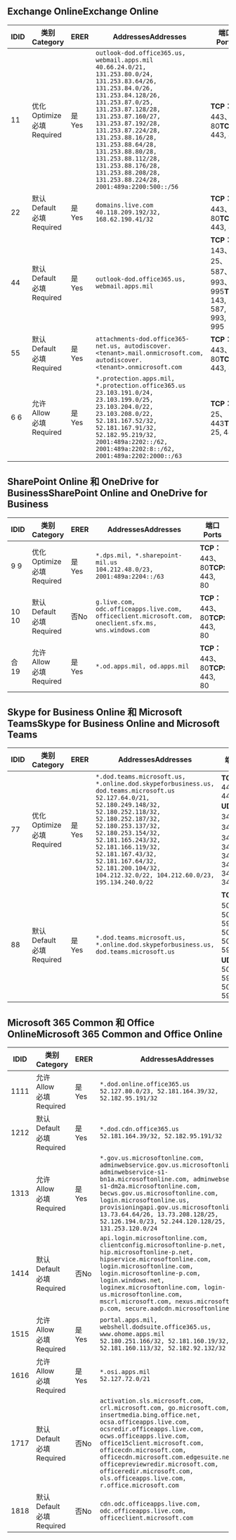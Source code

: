 <!--THIS FILE IS AUTOMATICALLY GENERATED. MANUAL CHANGES WILL BE OVERWRITTEN.-->
<!--Please contact the Office 365 Endpoints team with any questions.-->
<!--USGovDoD endpoints version 2019021200-->
<!--File generated 2019-02-12 17:00:06.9233-->

## <a name="exchange-online"></a><span data-ttu-id="5115e-101">Exchange Online</span><span class="sxs-lookup"><span data-stu-id="5115e-101">Exchange Online</span></span>

<span data-ttu-id="5115e-102">ID</span><span class="sxs-lookup"><span data-stu-id="5115e-102">ID</span></span> | <span data-ttu-id="5115e-103">类别</span><span class="sxs-lookup"><span data-stu-id="5115e-103">Category</span></span> | <span data-ttu-id="5115e-104">ER</span><span class="sxs-lookup"><span data-stu-id="5115e-104">ER</span></span> | <span data-ttu-id="5115e-105">Addresses</span><span class="sxs-lookup"><span data-stu-id="5115e-105">Addresses</span></span> | <span data-ttu-id="5115e-106">端口</span><span class="sxs-lookup"><span data-stu-id="5115e-106">Ports</span></span>
-- | -------------------- | --- | ---------------------------------------------------------------------------------------------------------------------------------------------------------------------------------------------------------------------------------------------------------------------------------------------------------------------------------------------------------------------------------------------- | -------------------------------
<span data-ttu-id="5115e-107">1</span><span class="sxs-lookup"><span data-stu-id="5115e-107">1</span></span> | <span data-ttu-id="5115e-108">优化</span><span class="sxs-lookup"><span data-stu-id="5115e-108">Optimize</span></span><BR><span data-ttu-id="5115e-109">必填</span><span class="sxs-lookup"><span data-stu-id="5115e-109">Required</span></span> | <span data-ttu-id="5115e-110">是</span><span class="sxs-lookup"><span data-stu-id="5115e-110">Yes</span></span> | `outlook-dod.office365.us, webmail.apps.mil`<BR>`40.66.24.0/21, 131.253.80.0/24, 131.253.83.64/26, 131.253.84.0/26, 131.253.84.128/26, 131.253.87.0/25, 131.253.87.128/28, 131.253.87.160/27, 131.253.87.192/28, 131.253.87.224/28, 131.253.88.16/28, 131.253.88.64/28, 131.253.88.80/28, 131.253.88.112/28, 131.253.88.176/28, 131.253.88.208/28, 131.253.88.224/28, 2001:489a:2200:500::/56` | <span data-ttu-id="5115e-111">**TCP：** 443、80</span><span class="sxs-lookup"><span data-stu-id="5115e-111">**TCP:** 443, 80</span></span>
<span data-ttu-id="5115e-112">2</span><span class="sxs-lookup"><span data-stu-id="5115e-112">2</span></span> | <span data-ttu-id="5115e-113">默认</span><span class="sxs-lookup"><span data-stu-id="5115e-113">Default</span></span><BR><span data-ttu-id="5115e-114">必填</span><span class="sxs-lookup"><span data-stu-id="5115e-114">Required</span></span> | <span data-ttu-id="5115e-115">是</span><span class="sxs-lookup"><span data-stu-id="5115e-115">Yes</span></span> | `domains.live.com`<BR>`40.118.209.192/32, 168.62.190.41/32` | <span data-ttu-id="5115e-116">**TCP：** 443、80</span><span class="sxs-lookup"><span data-stu-id="5115e-116">**TCP:** 443, 80</span></span>
<span data-ttu-id="5115e-117">4</span><span class="sxs-lookup"><span data-stu-id="5115e-117">4</span></span> | <span data-ttu-id="5115e-118">默认</span><span class="sxs-lookup"><span data-stu-id="5115e-118">Default</span></span><BR><span data-ttu-id="5115e-119">必填</span><span class="sxs-lookup"><span data-stu-id="5115e-119">Required</span></span> | <span data-ttu-id="5115e-120">是</span><span class="sxs-lookup"><span data-stu-id="5115e-120">Yes</span></span> | `outlook-dod.office365.us, webmail.apps.mil` | <span data-ttu-id="5115e-121">**TCP：** 143、25、587、993、995</span><span class="sxs-lookup"><span data-stu-id="5115e-121">**TCP:** 143, 25, 587, 993, 995</span></span>
<span data-ttu-id="5115e-122">5</span><span class="sxs-lookup"><span data-stu-id="5115e-122">5</span></span> | <span data-ttu-id="5115e-123">默认</span><span class="sxs-lookup"><span data-stu-id="5115e-123">Default</span></span><BR><span data-ttu-id="5115e-124">必填</span><span class="sxs-lookup"><span data-stu-id="5115e-124">Required</span></span> | <span data-ttu-id="5115e-125">是</span><span class="sxs-lookup"><span data-stu-id="5115e-125">Yes</span></span> | `attachments-dod.office365-net.us, autodiscover.<tenant>.mail.onmicrosoft.com, autodiscover.<tenant>.onmicrosoft.com` | <span data-ttu-id="5115e-126">**TCP：** 443、80</span><span class="sxs-lookup"><span data-stu-id="5115e-126">**TCP:** 443, 80</span></span>
<span data-ttu-id="5115e-127">6 </span><span class="sxs-lookup"><span data-stu-id="5115e-127">6</span></span> | <span data-ttu-id="5115e-128">允许</span><span class="sxs-lookup"><span data-stu-id="5115e-128">Allow</span></span><BR><span data-ttu-id="5115e-129">必填</span><span class="sxs-lookup"><span data-stu-id="5115e-129">Required</span></span> | <span data-ttu-id="5115e-130">是</span><span class="sxs-lookup"><span data-stu-id="5115e-130">Yes</span></span> | `*.protection.apps.mil, *.protection.office365.us`<BR>`23.103.191.0/24, 23.103.199.0/25, 23.103.204.0/22, 23.103.208.0/22, 52.181.167.52/32, 52.181.167.91/32, 52.182.95.219/32, 2001:489a:2202::/62, 2001:489a:2202:8::/62, 2001:489a:2202:2000::/63` | <span data-ttu-id="5115e-131">**TCP：** 25、443</span><span class="sxs-lookup"><span data-stu-id="5115e-131">**TCP:** 25, 443</span></span>

## <a name="sharepoint-online-and-onedrive-for-business"></a><span data-ttu-id="5115e-132">SharePoint Online 和 OneDrive for Business</span><span class="sxs-lookup"><span data-stu-id="5115e-132">SharePoint Online and OneDrive for Business</span></span>

<span data-ttu-id="5115e-133">ID</span><span class="sxs-lookup"><span data-stu-id="5115e-133">ID</span></span> | <span data-ttu-id="5115e-134">类别</span><span class="sxs-lookup"><span data-stu-id="5115e-134">Category</span></span> | <span data-ttu-id="5115e-135">ER</span><span class="sxs-lookup"><span data-stu-id="5115e-135">ER</span></span> | <span data-ttu-id="5115e-136">Addresses</span><span class="sxs-lookup"><span data-stu-id="5115e-136">Addresses</span></span> | <span data-ttu-id="5115e-137">端口</span><span class="sxs-lookup"><span data-stu-id="5115e-137">Ports</span></span>
-- | -------------------- | --- | ---------------------------------------------------------------------------------------------------- | ----------------
<span data-ttu-id="5115e-138">9 </span><span class="sxs-lookup"><span data-stu-id="5115e-138">9</span></span> | <span data-ttu-id="5115e-139">优化</span><span class="sxs-lookup"><span data-stu-id="5115e-139">Optimize</span></span><BR><span data-ttu-id="5115e-140">必填</span><span class="sxs-lookup"><span data-stu-id="5115e-140">Required</span></span> | <span data-ttu-id="5115e-141">是</span><span class="sxs-lookup"><span data-stu-id="5115e-141">Yes</span></span> | `*.dps.mil, *.sharepoint-mil.us`<BR>`104.212.48.0/23, 2001:489a:2204::/63` | <span data-ttu-id="5115e-142">**TCP：** 443、80</span><span class="sxs-lookup"><span data-stu-id="5115e-142">**TCP:** 443, 80</span></span>
<span data-ttu-id="5115e-143">10 </span><span class="sxs-lookup"><span data-stu-id="5115e-143">10</span></span> | <span data-ttu-id="5115e-144">默认</span><span class="sxs-lookup"><span data-stu-id="5115e-144">Default</span></span><BR><span data-ttu-id="5115e-145">必填</span><span class="sxs-lookup"><span data-stu-id="5115e-145">Required</span></span> | <span data-ttu-id="5115e-146">否</span><span class="sxs-lookup"><span data-stu-id="5115e-146">No</span></span> | `g.live.com, odc.officeapps.live.com, officeclient.microsoft.com, oneclient.sfx.ms, wns.windows.com` | <span data-ttu-id="5115e-147">**TCP：** 443、80</span><span class="sxs-lookup"><span data-stu-id="5115e-147">**TCP:** 443, 80</span></span>
<span data-ttu-id="5115e-148">合</span><span class="sxs-lookup"><span data-stu-id="5115e-148">19</span></span> | <span data-ttu-id="5115e-149">允许</span><span class="sxs-lookup"><span data-stu-id="5115e-149">Allow</span></span><BR><span data-ttu-id="5115e-150">必填</span><span class="sxs-lookup"><span data-stu-id="5115e-150">Required</span></span> | <span data-ttu-id="5115e-151">是</span><span class="sxs-lookup"><span data-stu-id="5115e-151">Yes</span></span> | `*.od.apps.mil, od.apps.mil` | <span data-ttu-id="5115e-152">**TCP：** 443、80</span><span class="sxs-lookup"><span data-stu-id="5115e-152">**TCP:** 443, 80</span></span>

## <a name="skype-for-business-online-and-microsoft-teams"></a><span data-ttu-id="5115e-153">Skype for Business Online 和 Microsoft Teams</span><span class="sxs-lookup"><span data-stu-id="5115e-153">Skype for Business Online and Microsoft Teams</span></span>

<span data-ttu-id="5115e-154">ID</span><span class="sxs-lookup"><span data-stu-id="5115e-154">ID</span></span> | <span data-ttu-id="5115e-155">类别</span><span class="sxs-lookup"><span data-stu-id="5115e-155">Category</span></span> | <span data-ttu-id="5115e-156">ER</span><span class="sxs-lookup"><span data-stu-id="5115e-156">ER</span></span> | <span data-ttu-id="5115e-157">Addresses</span><span class="sxs-lookup"><span data-stu-id="5115e-157">Addresses</span></span> | <span data-ttu-id="5115e-158">端口</span><span class="sxs-lookup"><span data-stu-id="5115e-158">Ports</span></span>
-- | -------------------- | --- | -------------------------------------------------------------------------------------------------------------------------------------------------------------------------------------------------------------------------------------------------------------------------------------------------------------------------------------------------------- | --------------------------------------------------
<span data-ttu-id="5115e-159">7</span><span class="sxs-lookup"><span data-stu-id="5115e-159">7</span></span> | <span data-ttu-id="5115e-160">优化</span><span class="sxs-lookup"><span data-stu-id="5115e-160">Optimize</span></span><BR><span data-ttu-id="5115e-161">必填</span><span class="sxs-lookup"><span data-stu-id="5115e-161">Required</span></span> | <span data-ttu-id="5115e-162">是</span><span class="sxs-lookup"><span data-stu-id="5115e-162">Yes</span></span> | `*.dod.teams.microsoft.us, *.online.dod.skypeforbusiness.us, dod.teams.microsoft.us`<BR>`52.127.64.0/21, 52.180.249.148/32, 52.180.252.118/32, 52.180.252.187/32, 52.180.253.137/32, 52.180.253.154/32, 52.181.165.243/32, 52.181.166.119/32, 52.181.167.43/32, 52.181.167.64/32, 52.181.200.104/32, 104.212.32.0/22, 104.212.60.0/23, 195.134.240.0/22` | <span data-ttu-id="5115e-163">**TCP：** 443</span><span class="sxs-lookup"><span data-stu-id="5115e-163">**TCP:** 443</span></span><BR><span data-ttu-id="5115e-164">**UDP：** 3478、3479、3480、3481</span><span class="sxs-lookup"><span data-stu-id="5115e-164">**UDP:** 3478, 3479, 3480, 3481</span></span>
<span data-ttu-id="5115e-165">8</span><span class="sxs-lookup"><span data-stu-id="5115e-165">8</span></span> | <span data-ttu-id="5115e-166">默认</span><span class="sxs-lookup"><span data-stu-id="5115e-166">Default</span></span><BR><span data-ttu-id="5115e-167">必填</span><span class="sxs-lookup"><span data-stu-id="5115e-167">Required</span></span> | <span data-ttu-id="5115e-168">是</span><span class="sxs-lookup"><span data-stu-id="5115e-168">Yes</span></span> | `*.dod.teams.microsoft.us, *.online.dod.skypeforbusiness.us, dod.teams.microsoft.us` | <span data-ttu-id="5115e-169">**TCP：** 5061、50000-59999</span><span class="sxs-lookup"><span data-stu-id="5115e-169">**TCP:** 5061, 50000-59999</span></span><BR><span data-ttu-id="5115e-170">**UDP：** 50000-59999</span><span class="sxs-lookup"><span data-stu-id="5115e-170">**UDP:** 50000-59999</span></span>

## <a name="microsoft-365-common-and-office-online"></a><span data-ttu-id="5115e-171">Microsoft 365 Common 和 Office Online</span><span class="sxs-lookup"><span data-stu-id="5115e-171">Microsoft 365 Common and Office Online</span></span>

<span data-ttu-id="5115e-172">ID</span><span class="sxs-lookup"><span data-stu-id="5115e-172">ID</span></span> | <span data-ttu-id="5115e-173">类别</span><span class="sxs-lookup"><span data-stu-id="5115e-173">Category</span></span> | <span data-ttu-id="5115e-174">ER</span><span class="sxs-lookup"><span data-stu-id="5115e-174">ER</span></span> | <span data-ttu-id="5115e-175">Addresses</span><span class="sxs-lookup"><span data-stu-id="5115e-175">Addresses</span></span> | <span data-ttu-id="5115e-176">端口</span><span class="sxs-lookup"><span data-stu-id="5115e-176">Ports</span></span>
-- | ------------------- | --- | ---------------------------------------------------------------------------------------------------------------------------------------------------------------------------------------------------------------------------------------------------------------------------------------------------------------------------------------------------------------------------------------------- | ----------------
<span data-ttu-id="5115e-177">11</span><span class="sxs-lookup"><span data-stu-id="5115e-177">11</span></span> | <span data-ttu-id="5115e-178">允许</span><span class="sxs-lookup"><span data-stu-id="5115e-178">Allow</span></span><BR><span data-ttu-id="5115e-179">必填</span><span class="sxs-lookup"><span data-stu-id="5115e-179">Required</span></span> | <span data-ttu-id="5115e-180">是</span><span class="sxs-lookup"><span data-stu-id="5115e-180">Yes</span></span> | `*.dod.online.office365.us`<BR>`52.127.80.0/23, 52.181.164.39/32, 52.182.95.191/32` | <span data-ttu-id="5115e-181">**TCP：** 443</span><span class="sxs-lookup"><span data-stu-id="5115e-181">**TCP:** 443</span></span>
<span data-ttu-id="5115e-182">12</span><span class="sxs-lookup"><span data-stu-id="5115e-182">12</span></span> | <span data-ttu-id="5115e-183">默认</span><span class="sxs-lookup"><span data-stu-id="5115e-183">Default</span></span><BR><span data-ttu-id="5115e-184">必填</span><span class="sxs-lookup"><span data-stu-id="5115e-184">Required</span></span> | <span data-ttu-id="5115e-185">是</span><span class="sxs-lookup"><span data-stu-id="5115e-185">Yes</span></span> | `*.dod.cdn.office365.us`<BR>`52.181.164.39/32, 52.182.95.191/32` | <span data-ttu-id="5115e-186">**TCP：** 443</span><span class="sxs-lookup"><span data-stu-id="5115e-186">**TCP:** 443</span></span>
<span data-ttu-id="5115e-187">13</span><span class="sxs-lookup"><span data-stu-id="5115e-187">13</span></span> | <span data-ttu-id="5115e-188">允许</span><span class="sxs-lookup"><span data-stu-id="5115e-188">Allow</span></span><BR><span data-ttu-id="5115e-189">必填</span><span class="sxs-lookup"><span data-stu-id="5115e-189">Required</span></span> | <span data-ttu-id="5115e-190">是</span><span class="sxs-lookup"><span data-stu-id="5115e-190">Yes</span></span> | `*.gov.us.microsoftonline.com, adminwebservice.gov.us.microsoftonline.com, adminwebservice-s1-bn1a.microsoftonline.com, adminwebservice-s1-dm2a.microsoftonline.com, becws.gov.us.microsoftonline.com, login.microsoftonline.us, provisioningapi.gov.us.microsoftonline.com`<BR>`13.73.64.64/26, 13.73.208.128/25, 52.126.194.0/23, 52.244.120.128/25, 131.253.120.0/24` | <span data-ttu-id="5115e-191">**TCP：** 443</span><span class="sxs-lookup"><span data-stu-id="5115e-191">**TCP:** 443</span></span>
<span data-ttu-id="5115e-192">14</span><span class="sxs-lookup"><span data-stu-id="5115e-192">14</span></span> | <span data-ttu-id="5115e-193">默认</span><span class="sxs-lookup"><span data-stu-id="5115e-193">Default</span></span><BR><span data-ttu-id="5115e-194">必填</span><span class="sxs-lookup"><span data-stu-id="5115e-194">Required</span></span> | <span data-ttu-id="5115e-195">否</span><span class="sxs-lookup"><span data-stu-id="5115e-195">No</span></span> | `api.login.microsoftonline.com, clientconfig.microsoftonline-p.net, hip.microsoftonline-p.net, hipservice.microsoftonline.com, login.microsoftonline.com, login.microsoftonline-p.com, login.windows.net, loginex.microsoftonline.com, login-us.microsoftonline.com, mscrl.microsoft.com, nexus.microsoftonline-p.com, secure.aadcdn.microsoftonline-p.com` | <span data-ttu-id="5115e-196">**TCP：** 443</span><span class="sxs-lookup"><span data-stu-id="5115e-196">**TCP:** 443</span></span>
<span data-ttu-id="5115e-197">15</span><span class="sxs-lookup"><span data-stu-id="5115e-197">15</span></span> | <span data-ttu-id="5115e-198">允许</span><span class="sxs-lookup"><span data-stu-id="5115e-198">Allow</span></span><BR><span data-ttu-id="5115e-199">必填</span><span class="sxs-lookup"><span data-stu-id="5115e-199">Required</span></span> | <span data-ttu-id="5115e-200">是</span><span class="sxs-lookup"><span data-stu-id="5115e-200">Yes</span></span> | `portal.apps.mil, webshell.dodsuite.office365.us, www.ohome.apps.mil`<BR>`52.180.251.166/32, 52.181.160.19/32, 52.181.160.113/32, 52.182.92.132/32` | <span data-ttu-id="5115e-201">**TCP：** 443</span><span class="sxs-lookup"><span data-stu-id="5115e-201">**TCP:** 443</span></span>
<span data-ttu-id="5115e-202">16</span><span class="sxs-lookup"><span data-stu-id="5115e-202">16</span></span> | <span data-ttu-id="5115e-203">允许</span><span class="sxs-lookup"><span data-stu-id="5115e-203">Allow</span></span><BR><span data-ttu-id="5115e-204">必填</span><span class="sxs-lookup"><span data-stu-id="5115e-204">Required</span></span> | <span data-ttu-id="5115e-205">是</span><span class="sxs-lookup"><span data-stu-id="5115e-205">Yes</span></span> | `*.osi.apps.mil`<BR>`52.127.72.0/21` | <span data-ttu-id="5115e-206">**TCP：** 443</span><span class="sxs-lookup"><span data-stu-id="5115e-206">**TCP:** 443</span></span>
<span data-ttu-id="5115e-207">17</span><span class="sxs-lookup"><span data-stu-id="5115e-207">17</span></span> | <span data-ttu-id="5115e-208">默认</span><span class="sxs-lookup"><span data-stu-id="5115e-208">Default</span></span><BR><span data-ttu-id="5115e-209">必填</span><span class="sxs-lookup"><span data-stu-id="5115e-209">Required</span></span> | <span data-ttu-id="5115e-210">否</span><span class="sxs-lookup"><span data-stu-id="5115e-210">No</span></span> | `activation.sls.microsoft.com, crl.microsoft.com, go.microsoft.com, insertmedia.bing.office.net, ocsa.officeapps.live.com, ocsredir.officeapps.live.com, ocws.officeapps.live.com, office15client.microsoft.com, officecdn.microsoft.com, officecdn.microsoft.com.edgesuite.net, officepreviewredir.microsoft.com, officeredir.microsoft.com, ols.officeapps.live.com, r.office.microsoft.com` | <span data-ttu-id="5115e-211">**TCP：** 443、80</span><span class="sxs-lookup"><span data-stu-id="5115e-211">**TCP:** 443, 80</span></span>
<span data-ttu-id="5115e-212">18</span><span class="sxs-lookup"><span data-stu-id="5115e-212">18</span></span> | <span data-ttu-id="5115e-213">默认</span><span class="sxs-lookup"><span data-stu-id="5115e-213">Default</span></span><BR><span data-ttu-id="5115e-214">必填</span><span class="sxs-lookup"><span data-stu-id="5115e-214">Required</span></span> | <span data-ttu-id="5115e-215">否</span><span class="sxs-lookup"><span data-stu-id="5115e-215">No</span></span> | `cdn.odc.officeapps.live.com, odc.officeapps.live.com, officeclient.microsoft.com` | <span data-ttu-id="5115e-216">**TCP：** 443、80</span><span class="sxs-lookup"><span data-stu-id="5115e-216">**TCP:** 443, 80</span></span>
